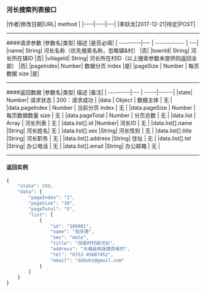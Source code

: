 ### 河长搜索列表接口

|作者|修改日期|URL| method |
|----|----|---|
|李跃龙|2017-12-21|待定|POST|

------------

####请求参数
|参数名|类型| 描述 |是否必填|
| ---------|--- | ------------ | ---|
|name| String| 河长名称（优先搜索名称，忽略镇&村） |否|
|townId| String| 河长所在镇ID |否|
|villageId| String| 河长所在村ID（以上搜索参数未提供则返回全部） |否|
|pageIndex| Number| 数据分页 index |是|
|pageSize | Number | 每页数据 size |是|

-------------------------------
####返回数据
|参数名|类型| 描述 |备注|
| ---------|--- | -----|------|
|state| Number| 请求状态 | 200：请求成功 |
|data | Object | 数据主体 | 无 |
|data.pageIndex | Number | 当前分页 index | 无 |
|data.pageSize | Number | 每页数据数量 size | 无 |
|data.pageTotal | Number | 分页总数 | 无 |
|data.list | Array | 河长列表 | 无 |
|data.list[].id |Number| 河长ID | 无 |
|data.list[].name |String| 河长姓名| 无 |
|data.list[].sex |String| 河长性别 | 无 |
|data.list[].title |String| 河长职务 | 无 |
|data.list[].address |String| 住址 | 无 |
|data.list[].tel |String| 办公电话 | 无 |
|data.list[].email |String| 办公邮箱 | 无 |


-------------------------------------
#### 返回实例
```javascript
{
    "state": 200,
    "data": {
        "pageIndex": "1",
        "pageSize": "10",
        "pageTotal": "5",
        "list": [
            {
                "id": "100001",
                "name": "张庆德",
                "sex": "male",
                "title": "百侯村村级河长",
                "address": "大埔县桃瑶镇百侯村",
                "tel": "0753-45687452",
                "email": "dabuhz@gmail.com"
            }
        ]
    }
}
```
